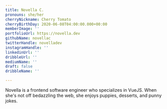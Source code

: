 ```yaml
---
title: Novella C.
pronouns: she/her
cherryNickname: Cherry Tomato
cherryBirthDay: 2020-06-08T04:00:00.000+00:00
memberImage: ''
portfolioUrl: https://novella.dev
githubName: novellac
twitterHandle: novelladev
instagramHandle: ''
linkedinUrl: ''
dribbleUrl: ''
mediumName: ''
draft: false
dribbleName: ''

---
```

Novella is a frontend software engineer who specializes in VueJS. When she's not off bedazzling the web, she enjoys puppies, desserts, and punny jokes.